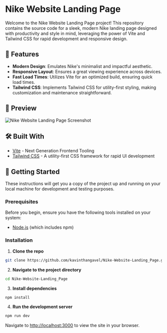 # Nike Website Landing Page

Welcome to the Nike Website Landing Page project! This repository contains the source code for a sleek, modern Nike landing page designed with productivity and style in mind, leveraging the power of Vite and Tailwind CSS for rapid development and responsive design.

## 🚀 Features

- **Modern Design**: Emulates Nike's minimalist and impactful aesthetic.
- **Responsive Layout**: Ensures a great viewing experience across devices.
- **Fast Load Times**: Utilizes Vite for an optimized build, ensuring quick load times.
- **Tailwind CSS**: Implements Tailwind CSS for utility-first styling, making customization and maintenance straightforward.

## 📸 Preview

![Nike Website Landing Page Screenshot](url_to_screenshot)

## 🛠 Built With

- [Vite](https://vitejs.dev/) - Next Generation Frontend Tooling
- [Tailwind CSS](https://tailwindcss.com/) - A utility-first CSS framework for rapid UI development

## 📖 Getting Started

These instructions will get you a copy of the project up and running on your local machine for development and testing purposes.

### Prerequisites

Before you begin, ensure you have the following tools installed on your system:
- [Node.js](https://nodejs.org/en/) (which includes npm)

### Installation

1. **Clone the repo**

```bash
git clone https://github.com/kavinthangavel/Nike-Website-Landing_Page.git
```

2. **Navigate to the project directory**

```bash
cd Nike-Website-Landing_Page
```

3. **Install dependencies**

```bash
npm install
```

4. **Run the development server**

```bash
npm run dev
```

Navigate to [http://localhost:3000](http://localhost:3000) to view the site in your browser.
